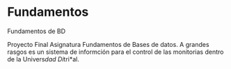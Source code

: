 # Fundamentos

Fundamentos de BD

Proyecto Final Asignatura Fundamentos de Bases de datos. A grandes rasgos es un sistema de informción para el control de las monitorias
dentro de la Univers*dad Di*tri*al.
